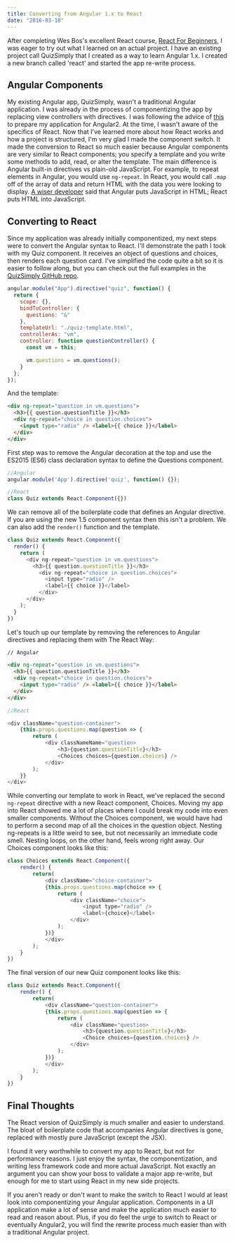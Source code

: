 ```yaml
---
title: Converting from Angular 1.x to React
date: "2016-03-18"
---
```


After completing Wes Bos's excellent React course, [React For Beginners](https://reactforbeginners.com),
I was eager to try out what I learned on an actual project. I have an existing project call QuizSimply that I created as a way to learn Angular 1.x. I created a new branch called 'react' and started the app re-write process.

## Angular Components

My existing Angular app, QuizSimply, wasn't a traditional Angular application. I was already in the process of componentizing the app by replacing view controllers with directives. I was following the advice of [this](http://teropa.info/blog/2015/10/18/refactoring-angular-apps-to-components.html) to prepare my application for Angular2. At the time, I wasn't aware of the specifics of React. Now that I've learned more about how React works and how a project is structured, I'm very glad I made the component switch. It made the conversion to React so much easier because Angular components are very similar to React components; you specify a template and you write some methods to add, read, or alter the template. The main difference is Angular built-in directives vs plain-old JavaScript. For example, to repeat elements in Angular, you would use `ng-repeat`. In React, you would call `.map` off of the array of data and return HTML with the data you were looking to display. [A wiser developer](https://medium.freecodecamp.com/angular-2-versus-react-there-will-be-blood-66595faafd51#.d1843wmek) said that Angular puts JavaScript in HTML; React puts HTML into JavaScript.

## Converting to React

Since my application was already initially componentized, my next steps were to convert the Angular syntax to React. I'll demonstrate the path I took with my Quiz component. It receives an object of questions and choices, then renders each question card. I've simplified the code quite a bit so it is easier to follow along, but you can check out the full examples in the [QuizSimply GitHub repo](https://github.com/wsbrunson/Simple-Javascript-Quiz).

```javascript
angular.module("App").directive("quiz", function() {
  return {
    scope: {},
    bindToController: {
      questions: "&"
    },
    templateUrl: "./quiz-template.html",
    controllerAs: "vm",
    controller: function questionController() {
      const vm = this;

      vm.questions = vm.questions();
    }
  };
});
```

And the template:

```html
<div ng-repeat="question in vm.questions">
  <h3>{{ question.questionTitle }}</h3>
  <div ng-repeat="choice in question.choices">
    <input type="radio" /> <label>{{ choice }}</label>
  </div>
</div>
```

First step was to remove the Angular decoration at the top and use the ES2015 (ES6) class declaration syntax to define the Questions component.

```javascript
//Angular
angular.module('App').directive('quiz', function() {});

//React
class Quiz extends React.Component({})
```

We can remove all of the boilerplate code that defines an Angular directive. If you are using the new 1.5 component syntax then this isn't a problem. We can also add the `render()` function and the template.

```javascript
class Quiz extends React.Component({
  render() {
    return (
      <div ng-repeat="question in vm.questions">
        <h3>{{ question.questionTitle }}</h3>
          <div ng-repeat="choice in question.choices">
            <input type="radio" />
            <label>{{ choice }}</label>
          </div>
      </div>
    );
  }
})
```

Let's touch up our template by removing the references to Angular directives and replacing them with The React Way:

```html
// Angular

<div ng-repeat="question in vm.questions">
  <h3>{{ question.questionTitle }}</h3>
  <div ng-repeat="choice in question.choices">
    <input type="radio" /> <label>{{ choice }}</label>
  </div>
</div>
```

```javascript
//React

<div className="question-container">
    {this.props.questions.map(question => {
        return (
            <div classNameName="question>
                <h3>{question.questionTitle}</h3>
                <Choices choices={question.choices} />
            </div>
        );
    }}
</div>
```

While converting our template to work in React, we've replaced the second `ng-repeat` directive with a new React component, Choices. Moving my app into React showed me a lot of places where I could break my code into even smaller components. Without the Choices component, we would have had to perform a second map of all the choices in the question object. Nesting ng-repeats is a little weird to see, but not necessarily an immediate code smell. Nesting loops, on the other hand, feels wrong right away. Our Choices component looks like this:

```javascript
class Choices extends React.Component({
    render() {
        return(
            <div className="choice-container">
            {this.props.questions.map(choice => {
                return (
                    <div className="choice">
                        <input type="radio" />
                        <label>{choice}</label>
                    </div>
                );
            })}
            </div>
        );
    }
})
```

The final version of our new Quiz component looks like this:

```javascript
class Quiz extends React.Component({
    render() {
        return(
            <div className="question-container">
            {this.props.questions.map(question => {
                return (
                    <div className="question>
                        <h3>{question.questionTitle}</h3>
                        <Choice choices={question.choices} />
                    </div>
                );
            })}
            </div>
        );
    }
})
```

## Final Thoughts

The React version of QuizSimply is much smaller and easier to understand. The bloat of boilerplate code that accompanies Angular directives is gone, replaced with mostly pure JavaScript (except the JSX).

I found it very worthwhile to convert my app to React, but not for performance reasons. I just enjoy the syntax, the componentization, and writing less framework code and more actual JavaScript. Not exactly an argument you can show your boss to validate a major app re-write, but enough for me to start using React in my new side projects.

If you aren't ready or don't want to make the switch to React I would at least look into componentizing your Angular application. Components in a UI application make a lot of sense and make the application much easier to read and reason about. Plus, if you do feel the urge to switch to React or eventually Angular2, you will find the rewrite process much easier than with a traditional Angular project.

